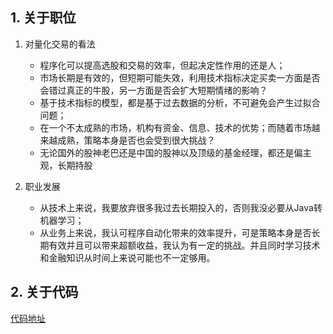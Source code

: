 ## 1. 关于职位

1. 对量化交易的看法
   - 程序化可以提高选股和交易的效率，但起决定性作用的还是人；
   - 市场长期是有效的，但短期可能失效，利用技术指标决定买卖一方面是否会错过真正的牛股，另一方面是否会扩大短期情绪的影响？
   - 基于技术指标的模型，都是基于过去数据的分析，不可避免会产生过拟合问题；
   - 在一个不太成熟的市场，机构有资金、信息、技术的优势；而随着市场越来越成熟，策略本身是否也会受到很大挑战？
   - 无论国外的股神老巴还是中国的股神以及顶级的基金经理，都还是偏主观，长期持股


2. 职业发展
   - 从技术上来说，我要放弃很多我过去长期投入的，否则我没必要从Java转机器学习；
   - 从业务上来说，我认可程序自动化带来的效率提升，可是策略本身是否长期有效并且可以带来超额收益，我认为有一定的挑战。并且同时学习技术和金融知识从时间上来说可能也不一定够用。

## 2. 关于代码
[代码地址](https://github.com/qzlydao/R_Strategy)


   
